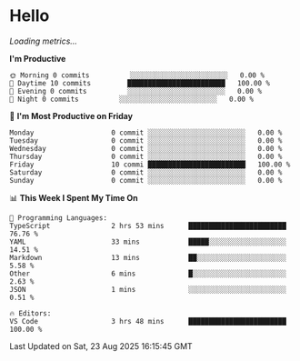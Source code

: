 # Hello

<!-- METRICS:START -->
<p><em>Loading metrics…</em></p>
<!-- METRICS:END -->

<!--START_SECTION:waka-->
**I'm Productive**

```text
🌞 Morning 0 commits          ░░░░░░░░░░░░░░░░░░░░░░░░   0.00 % 
🌆 Daytime 10 commits         ████████████████████████   100.00 % 
🌃 Evening 0 commits          ░░░░░░░░░░░░░░░░░░░░░░░░   0.00 % 
🌙 Night 0 commits          ░░░░░░░░░░░░░░░░░░░░░░░░   0.00 % 
```
📅 **I'm Most Productive on Friday**

```text
Monday                   0 commit ░░░░░░░░░░░░░░░░░░░░░░░░   0.00 % 
Tuesday                  0 commit ░░░░░░░░░░░░░░░░░░░░░░░░   0.00 % 
Wednesday                0 commit ░░░░░░░░░░░░░░░░░░░░░░░░   0.00 % 
Thursday                 0 commit ░░░░░░░░░░░░░░░░░░░░░░░░   0.00 % 
Friday                   10 commi ████████████████████████   100.00 % 
Saturday                 0 commit ░░░░░░░░░░░░░░░░░░░░░░░░   0.00 % 
Sunday                   0 commit ░░░░░░░░░░░░░░░░░░░░░░░░   0.00 % 
```

📊 **This Week I Spent My Time On**

```text
💬 Programming Languages: 
TypeScript               2 hrs 53 mins      ████████████████████████   76.76 % 
YAML                     33 mins            █████░░░░░░░░░░░░░░░░░░░   14.51 % 
Markdown                 13 mins            ██░░░░░░░░░░░░░░░░░░░░░░   5.58 % 
Other                    6 mins             █░░░░░░░░░░░░░░░░░░░░░░░   2.63 % 
JSON                     1 mins             ░░░░░░░░░░░░░░░░░░░░░░░░   0.51 % 

🔥 Editors: 
VS Code                  3 hrs 48 mins      ████████████████████████   100.00 % 
```

 Last Updated on Sat, 23 Aug 2025 16:15:45 GMT
<!--END_SECTION:waka-->
